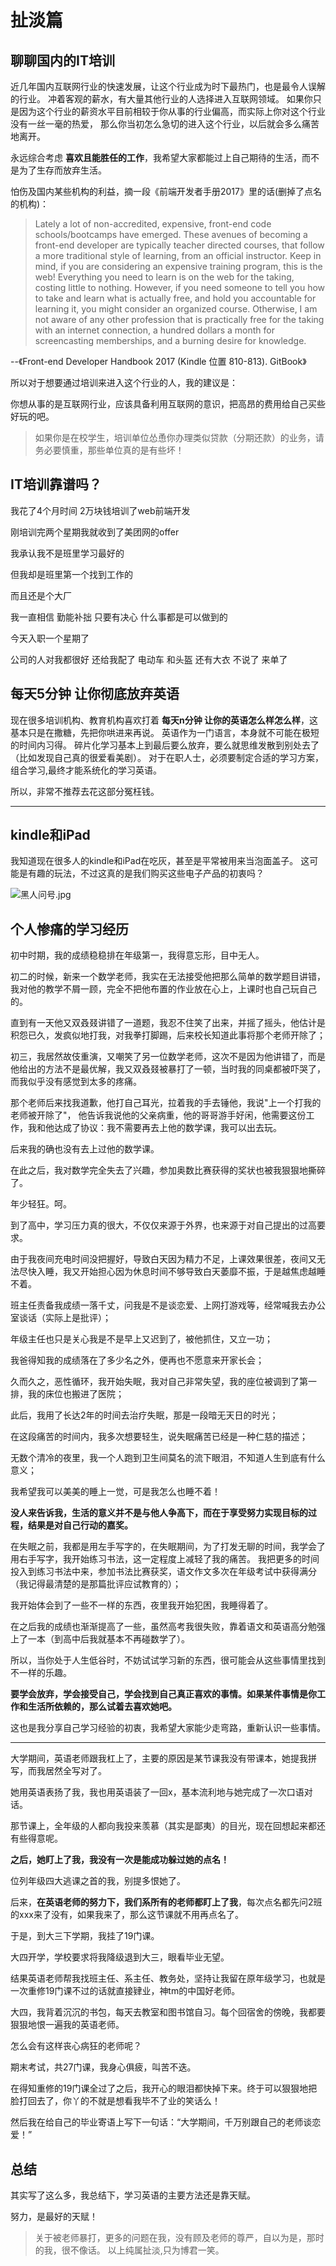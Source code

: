 # 扯淡篇

## 聊聊国内的IT培训

近几年国内互联网行业的快速发展，让这个行业成为时下最热门，也是最令人误解的行业。
冲着客观的薪水，有大量其他行业的人选择进入互联网领域。
如果你只是因为这个行业的薪资水平目前相较于你从事的行业偏高，而实际上你对这个行业没有一丝一毫的热爱，
那么你当初怎么急切的进入这个行业，以后就会多么痛苦地离开。

永远综合考虑 **喜欢且能胜任的工作**，我希望大家都能过上自己期待的生活，而不是为了生存而放弃生活。

怕伤及国内某些机构的利益，摘一段《前端开发者手册2017》里的话(删掉了点名的机构)：
>Lately a lot of non-accredited, expensive, front-end code schools/bootcamps have emerged.
 These avenues of becoming a front-end developer are typically teacher directed courses, that follow a more traditional style of learning, from an official instructor.
 Keep in mind, if you are considering an expensive training program, this is the web! 
 Everything you need to learn is on the web for the taking, costing little to nothing. 
 However, if you need someone to tell you how to take and learn what is actually free, and hold you accountable for learning it, you might consider an organized course. 
 Otherwise, I am not aware of any other profession that is practically free for the taking with an internet connection, a hundred dollars a month for screencasting memberships, and a burning desire for knowledge.
                                                                         
 --《Front-end Developer Handbook 2017 (Kindle 位置 810-813). GitBook》
 
 所以对于想要通过培训来进入这个行业的人，我的建议是：
 
 你想从事的是互联网行业，应该具备利用互联网的意识，把高昂的费用给自己买些好玩的吧。
 >如果你是在校学生，培训单位怂恿你办理类似贷款（分期还款）的业务，请务必要慎重，那些单位真的是有些坏！
 
## IT培训靠谱吗？

我花了4个月时间 2万块钱培训了web前端开发

刚培训完两个星期我就收到了美团网的offer
  
我承认我不是班里学习最好的
   
但我却是班里第一个找到工作的 
    
而且还是个大厂
 
我一直相信 勤能补拙 只要有决心 什么事都是可以做到的

今天入职一个星期了

公司的人对我都很好  还给我配了 电动车 和头盔 还有大衣   不说了  来单了

## 每天5分钟 让你彻底放弃英语

现在很多培训机构、教育机构喜欢打着 **每天n分钟 让你的英语怎么样怎么样**，这基本只是在撒糖，先把你哄进来再说。
英语作为一门语言，本身就不可能在极短的时间内习得。
碎片化学习基本上到最后要么放弃，要么就思维发散到别处去了（比如发现自己真的很爱看美剧）。
对于在职人士，必须要制定合适的学习方案，组合学习,最终才能系统化的学习英语。

所以，非常不推荐去花这部分冤枉钱。
 
---

## kindle和iPad
我知道现在很多人的kindle和iPad在吃灰，甚至是平常被用来当泡面盖子。
这可能是有趣的玩法，不过这真的是我们购买这些电子产品的初衷吗？

![黑人问号.jpg](../assets/黑人问号.jpg)


## 个人惨痛的学习经历

初中时期，我的成绩稳稳排在年级第一，我得意忘形，目中无人。

初二的时候，新来一个数学老师，我实在无法接受他把那么简单的数学题目讲错，我对他的教学不屑一顾，完全不把他布置的作业放在心上，上课时也自己玩自己的。
    
直到有一天他又双叒叕讲错了一道题，我忍不住笑了出来，并摇了摇头，他估计是积怨已久，发疯似地打我，对我拳打脚踢，后来校长知道此事将那个老师开除了；

初三，我居然故伎重演，又嘲笑了另一位数学老师，这次不是因为他讲错了，而是他给出的方法不是最优解，我又双叒叕被暴打了一顿，当时我的同桌都被吓哭了，而我似乎没有感觉到太多的疼痛。

那个老师后来找我道歉，他打自己耳光，拉着我的手去锤他，我说"上一个打我的老师被开除了"，
他告诉我说他的父亲病重，他的哥哥游手好闲，他需要这份工作，我和他达成了协议：我不需要再去上他的数学课，我可以出去玩。

后来我的确也没有去上过他的数学课。
    
在此之后，我对数学完全失去了兴趣，参加奥数比赛获得的奖状也被我狠狠地撕碎了。

年少轻狂。呵。


到了高中，学习压力真的很大，不仅仅来源于外界，也来源于对自己提出的过高要求。
    
由于我夜间充电时间没把握好，导致白天因为精力不足，上课效果很差，夜间又无法尽快入睡，我又开始担心因为休息时间不够导致白天萎靡不振，于是越焦虑越睡不着。

班主任责备我成绩一落千丈，问我是不是谈恋爱、上网打游戏等，经常喊我去办公室谈话（实际上是批评）；

年级主任也只是关心我是不是早上又迟到了，被他抓住，又立一功；

我爸得知我的成绩落在了多少名之外，便再也不愿意来开家长会；

久而久之，恶性循环，我开始失眠，我对自己非常失望，我的座位被调到了第一排，我的床位也搬进了医院；

此后，我用了长达2年的时间去治疗失眠，那是一段暗无天日的时光；

在这段痛苦的时间内，我多次想要轻生，说失眠痛苦已经是一种仁慈的描述；

无数个清冷的夜里，我一个人跑到卫生间莫名的流下眼泪，不知道人生到底有什么意义；

我希望我可以美美的睡上一觉，可是我怎么也睡不着！
    
**没人来告诉我，生活的意义并不是与他人争高下，而在于享受努力实现目标的过程，结果是对自己行动的嘉奖。**
    
在失眠之前，我都是用左手写字的，在失眠期间，为了打发无聊的时间，我学会了用右手写字，我开始练习书法，这一定程度上减轻了我的痛苦。
我把更多的时间投入到练习书法中来，参加书法比赛获奖，语文作文多次在年级考试中获得满分（我记得最清楚的是那篇批评应试教育的）；

我开始体会到了一些不一样的东西，夜里我开始犯困，我睡得着了。

在之后我的成绩也渐渐提高了一些，虽然高考我很失败，靠着语文和英语高分勉强上了一本（到高中后我就基本不再碰数学了）。

所以，当你处于人生低谷时，不妨试试学习新的东西，很可能会从这些事情里找到不一样的乐趣。

**要学会放弃，学会接受自己，学会找到自己真正喜欢的事情。如果某件事情是你工作和生活所依赖的，那么试着去喜欢她吧。**

这也是我分享自己学习经验的初衷，我希望大家能少走弯路，重新认识一些事情。

---

大学期间，英语老师跟我杠上了，主要的原因是某节课我没有带课本，她提我拼写，而我居然全写对了。

她用英语表扬了我，我也用英语装了一回x，基本流利地与她完成了一次口语对话。

那节课上，全年级的人都向我投来羡慕（其实是鄙夷）的目光，现在回想起来都还有些得意呢。

**之后，她盯上了我，我没有一次是能成功躲过她的点名！**

位列年级四大逃课之首的我，别提多恨她了。

后来，**在英语老师的努力下，我们系所有的老师都盯上了我**，每次点名都先问2班的xxx来了没有，如果我来了，那么这节课就不用再点名了。

于是，到大三下学期，我挂了19门课。

大四开学，学校要求将我降级退到大三，眼看毕业无望。

结果英语老师帮我找班主任、系主任、教务处，坚持让我留在原年级学习，也就是一次重修19门课不过的话就直接肄业，神tm的中国好老师。

大四，我背着沉沉的书包，每天去教室和图书馆自习。每个回宿舍的傍晚，我都要狠狠地恨一遍我的英语老师。

怎么会有这样丧心病狂的老师呢？

期末考试，共27门课，我身心俱疲，叫苦不迭。

在得知重修的19门课全过了之后，我开心的眼泪都快掉下来。终于可以狠狠地把脸打回去了，你丫的不就是想看我毕不了业的笑话么！

然后我在给自己的毕业寄语上写下一句话：“大学期间，千万别跟自己的老师谈恋爱！”

## 总结

其实写了这么多，我总结下，学习英语的主要方法还是靠天赋。

努力，是最好的天赋！

>关于被老师暴打，更多的问题在我，没有顾及老师的尊严，自以为是，那时的我，很不像话。 
以上纯属扯淡,只为博君一笑。


